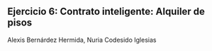 ## **Ejercicio 6: Contrato inteligente: Alquiler de pisos** ##
Alexis Bernárdez Hermida, Nuria Codesido Iglesias

